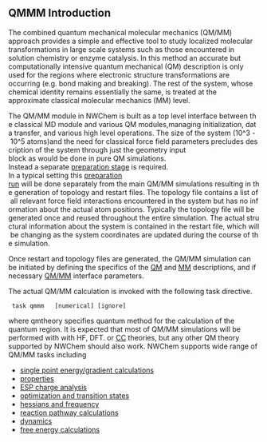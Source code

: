 

## QMMM Introduction

The combined quantum mechanical molecular mechanics (QM/MM) approach
provides a simple and effective tool to study localized molecular
transformations in large scale systems such as those encountered in
solution chemistry or enzyme catalysis. In this method an accurate but
computationally intensive quantum mechanical (QM) description is only
used for the regions where electronic structure transformations are
occurring (e.g. bond making and breaking). The rest of the system, whose
chemical identity remains essentially the same, is treated at the
approximate classical molecular mechanics (MM)
level.

The QM/MM module in NWChem is built as a top level interface between the classical MD module and various QM modules,managing initialization, data transfer, and various high level operations. The size of the system (10^3 - 10^5 atoms)and the need for classical force field parameters precludes description of the system through just the geometry input block as would be done in pure QM simulations. 
Instead a separate [preparation stage](QMMM_Restart_and_Topology_Files) is required. 
In a typical setting this [preparation run](QMMM_Restart_and_Topology_Files) will be done separately from the main QM/MM simulations resulting in the generation of topology and restart files. The topology file contains a list of all relevant force field interactions encountered in the system but has no information about the actual atom positions. Typically the topology file will be generated once and reused throughout the entire simulation. The actual structural information about the system is contained in the restart file, which will be changing as the system coordinates are updated during the course of the simulation.

Once restart and topology files are generated, the QM/MM simulation can
be initiated by defining the specifics of the
[QM](QM_Parameters) and [MM](MM_Parameters)
descriptions, and if necessary [QM/MM](QMMM_Parameters)
interface parameters.

The actual QM/MM calculation is invoked with the following task
directive.

` task qmmm `<string qmtheory>` `<string operation>` [numerical] [ignore]`

where qmtheory specifies quantum method for the calculation of the
quantum region. It is expected that most of QM/MM simulations will be
performed with with HF, DFT. or [CC](TCE) theories, but any
other QM theory supported by NWChem should also work. NWChem supports
wide range of QM/MM tasks including

  - [single point energy/gradient
    calculations](qmmm_sp_energy)
  - [properties](qmmm_sp_property)
  - [ESP charge analysis](QMMM_ESP)
  - [optimization and transition states](Qmmm_optimization)
  - [hessians and frequency](Qmmm_freq)
  - [reaction pathway calculations](Qmmm_NEB_Calculations)
  - [dynamics](QMMM_Dynamics)
  - [free energy calculations](QMMM_Free_Energy)

